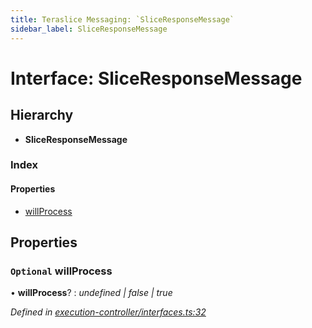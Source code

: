 ```yaml
---
title: Teraslice Messaging: `SliceResponseMessage`
sidebar_label: SliceResponseMessage
---
```


# Interface: SliceResponseMessage

## Hierarchy

* **SliceResponseMessage**

### Index

#### Properties

* [willProcess](sliceresponsemessage.md#optional-willprocess)

## Properties

### `Optional` willProcess

• **willProcess**? : *undefined | false | true*

*Defined in [execution-controller/interfaces.ts:32](https://github.com/terascope/teraslice/blob/d3a803c3/packages/teraslice-messaging/src/execution-controller/interfaces.ts#L32)*

